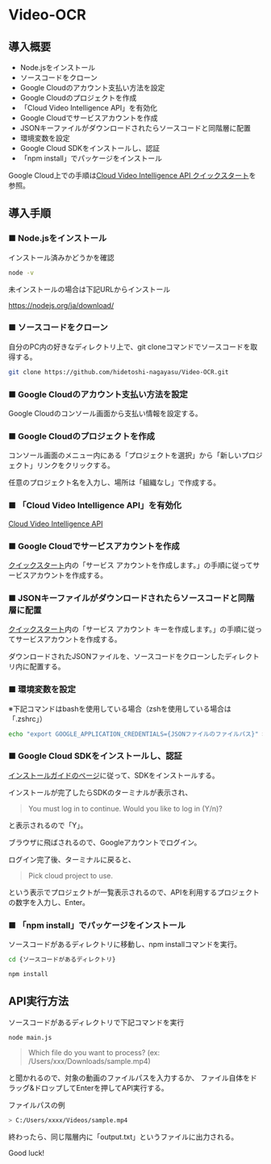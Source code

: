 # Video-OCR

## 導入概要
- Node.jsをインストール
- ソースコードをクローン
- Google Cloudのアカウント支払い方法を設定
- Google Cloudのプロジェクトを作成
- 「Cloud Video Intelligence API」を有効化
- Google Cloudでサービスアカウントを作成
- JSONキーファイルがダウンロードされたらソースコードと同階層に配置
- 環境変数を設定
- Google Cloud SDKをインストールし、認証
- 「npm install」でパッケージをインストール

Google Cloud上での手順は[Cloud Video Intelligence API クイックスタート](https://cloud.google.com/video-intelligence/docs/quickstart-client-libraries?hl=ja)を参照。

## 導入手順

### ■ Node.jsをインストール

インストール済みかどうかを確認

```bash
node -v
```

未インストールの場合は下記URLからインストール

https://nodejs.org/ja/download/

### ■ ソースコードをクローン

自分のPC内の好きなディレクトリ上で、git cloneコマンドでソースコードを取得する。
```bash
git clone https://github.com/hidetoshi-nagayasu/Video-OCR.git
```

### ■ Google Cloudのアカウント支払い方法を設定

Google Cloudのコンソール画面から支払い情報を設定する。

### ■ Google Cloudのプロジェクトを作成

コンソール画面のメニュー内にある「プロジェクトを選択」から「新しいプロジェクト」リンクをクリックする。

任意のプロジェクト名を入力し、場所は「組織なし」で作成する。

### ■ 「Cloud Video Intelligence API」を有効化

[Cloud Video Intelligence API](https://console.cloud.google.com/apis/library/videointelligence.googleapis.com?q=cloudvideo%20intelligence)

### ■ Google Cloudでサービスアカウントを作成

[クイックスタート](https://cloud.google.com/video-intelligence/docs/quickstart-client-libraries?hl=ja)内の「サービス アカウントを作成します。」の手順に従ってサービスアカウントを作成する。

### ■ JSONキーファイルがダウンロードされたらソースコードと同階層に配置

[クイックスタート](https://cloud.google.com/video-intelligence/docs/quickstart-client-libraries?hl=ja)内の「サービス アカウント キーを作成します。」の手順に従ってサービスアカウントを作成する。

ダウンロードされたJSONファイルを、ソースコードをクローンしたディレクトリ内に配置する。

### ■ 環境変数を設定
※下記コマンドはbashを使用している場合（zshを使用している場合は「.zshrc」）
```bash
echo "export GOOGLE_APPLICATION_CREDENTIALS={JSONファイルのファイルパス}" >> ~/.bashrc
```

### ■ Google Cloud SDKをインストールし、認証

[インストールガイドのページ](https://cloud.google.com/sdk/docs/install?hl=ja#windows)に従って、SDKをインストールする。

インストールが完了したらSDKのターミナルが表示され、

> You must log in to continue. Would you like to log in (Y/n)?

と表示されるので「Y」。

ブラウザに飛ばされるので、Googleアカウントでログイン。

ログイン完了後、ターミナルに戻ると、

> Pick cloud project to use.

という表示でプロジェクトが一覧表示されるので、APIを利用するプロジェクトの数字を入力し、Enter。

### ■ 「npm install」でパッケージをインストール

ソースコードがあるディレクトリに移動し、npm installコマンドを実行。

```bash
cd {ソースコードがあるディレクトリ}

npm install
```

## API実行方法
ソースコードがあるディレクトリで下記コマンドを実行
```bash
node main.js
```

> Which file do you want to process? (ex: /Users/xxx/Downloads/sample.mp4)

と聞かれるので、対象の動画のファイルパスを入力するか、
ファイル自体をドラッグ&ドロップしてEnterを押してAPI実行する。

ファイルパスの例
```bash
> C:/Users/xxxx/Videos/sample.mp4
```

終わったら、同じ階層内に「output.txt」というファイルに出力される。

Good luck!